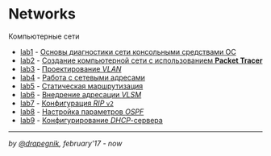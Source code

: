 # Networks
Компьютерные сети

* [lab1](http://drapegnik.github.io/bsu/networks/lab1) - [Основы диагностики сети консольными средствами ОС](https://drapegnik.github.io/bsu/networks/lab1/lab1_PazhitnykhIP.pdf)
* [lab2](http://drapegnik.github.io/bsu/networks/lab2) - [Создание компьютерной сети с использованием **Packet Tracer**](https://drapegnik.github.io/bsu/networks/lab2/Lab2_PazhitnykhIP.pdf)
* [lab3](http://drapegnik.github.io/bsu/networks/lab3) - [Проектирование *VLAN*](https://drapegnik.github.io/bsu/networks/lab3/Lab3_PazhitnykhIP.pdf)
* [lab4](http://drapegnik.github.io/bsu/networks/lab4) - [Работа с сетевыми адресами](https://drapegnik.github.io/bsu/networks/lab4/Lab4_PazhitnykhIP.pdf)
* [lab5](http://drapegnik.github.io/bsu/networks/lab5) - [Статическая маршрутизация](https://drapegnik.github.io/bsu/networks/lab5/Lab5_PazhitnykhIP.pdf)
* [lab6](http://drapegnik.github.io/bsu/networks/lab6) - [Внедрение адресации *VLSM*](https://drapegnik.github.io/bsu/networks/lab6/Lab6_PazhitnykhIP.pdf)
* [lab7](http://drapegnik.github.io/bsu/networks/lab7) - [Конфигурация *RIP* `v2`](https://drapegnik.github.io/bsu/networks/lab7/Lab7_PazhitnykhIP.pdf)
* [lab8](http://drapegnik.github.io/bsu/networks/lab8) - [Настройка параметров *OSPF*](https://drapegnik.github.io/bsu/networks/lab8/Lab8_PazhitnykhIP.pdf)
* [lab9](http://drapegnik.github.io/bsu/networks/lab9) - [Конфигурирование *DHCP*-сервера](https://drapegnik.github.io/bsu/networks/lab9/Lab9_PazhitnykhIP.pdf)

***

*by [@drapegnik](https://github.com/Drapegnik), february'17 - now*